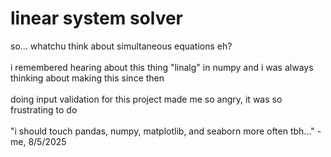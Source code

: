 # linear system solver

so... whatchu think about simultaneous equations eh?
</br>
</br>
i remembered hearing about this thing "linalg" in numpy and i was always thinking about making this since then
</br>
</br>
doing input validation for this project made me so angry, it was so frustrating to do
</br>
</br>
"i should touch pandas, numpy, matplotlib, and seaborn more often tbh..." - me, 8/5/2025
